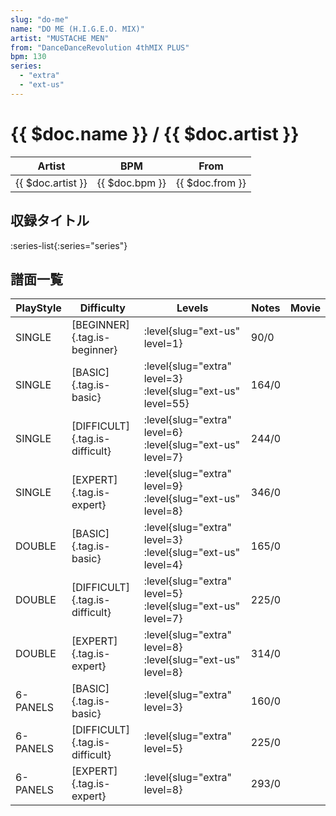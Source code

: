 ```yaml
---
slug: "do-me"
name: "DO ME (H.I.G.E.O. MIX)"
artist: "MUSTACHE MEN"
from: "DanceDanceRevolution 4thMIX PLUS"
bpm: 130
series:
  - "extra"
  - "ext-us"
---
```


# {{ $doc.name }} / {{ $doc.artist }}

|Artist|BPM|From|
|------|---|----|
|{{ $doc.artist }}|{{ $doc.bpm }}|{{ $doc.from }}|

## 収録タイトル

:series-list{:series="series"}

## 譜面一覧

|PlayStyle|Difficulty|Levels|Notes|Movie|
|---------|----------|------|-----|-----|
|SINGLE|[BEGINNER]{.tag.is-beginner}|<div class="field is-grouped is-grouped-multiline">:level{slug="ext-us" level=1}</div>|90/0||
|SINGLE|[BASIC]{.tag.is-basic}|<div class="field is-grouped is-grouped-multiline">:level{slug="extra" level=3} :level{slug="ext-us" level=55}</div>|164/0||
|SINGLE|[DIFFICULT]{.tag.is-difficult}|<div class="field is-grouped is-grouped-multiline">:level{slug="extra" level=6} :level{slug="ext-us" level=7}</div>|244/0||
|SINGLE|[EXPERT]{.tag.is-expert}|<div class="field is-grouped is-grouped-multiline">:level{slug="extra" level=9} :level{slug="ext-us" level=8}</div>|346/0||
|DOUBLE|[BASIC]{.tag.is-basic}|<div class="field is-grouped is-grouped-multiline">:level{slug="extra" level=3} :level{slug="ext-us" level=4}</div>|165/0||
|DOUBLE|[DIFFICULT]{.tag.is-difficult}|<div class="field is-grouped is-grouped-multiline">:level{slug="extra" level=5} :level{slug="ext-us" level=7}</div>|225/0||
|DOUBLE|[EXPERT]{.tag.is-expert}|<div class="field is-grouped is-grouped-multiline">:level{slug="extra" level=8} :level{slug="ext-us" level=8}</div>|314/0||
|6-PANELS|[BASIC]{.tag.is-basic}|<div class="field is-grouped is-grouped-multiline">:level{slug="extra" level=3}</div>|160/0||
|6-PANELS|[DIFFICULT]{.tag.is-difficult}|<div class="field is-grouped is-grouped-multiline">:level{slug="extra" level=5}</div>|225/0||
|6-PANELS|[EXPERT]{.tag.is-expert}|<div class="field is-grouped is-grouped-multiline">:level{slug="extra" level=8}</div>|293/0||
